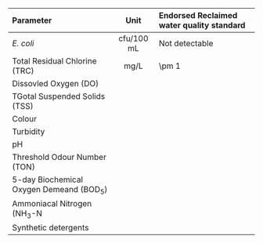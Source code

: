 |Parameter|Unit|Endorsed Reclaimed water quality standard|
|:---|:---:|:---|
|*E. coli*|cfu/100 mL|Not detectable|
|Total Residual Chlorine (TRC)|mg/L|\pm 1 
|Dissovled Oxygen (DO)||
|TGotal Suspended Solids (TSS)||
|Colour||
|Turbidity||
|pH||
|Threshold Odour Number (TON)||
|5-day Biochemical Oxygen Demeand (BOD$_{5}$)||
|Ammoniacal Nitrogen (NH$_{3}$-N||
|Synthetic detergents||